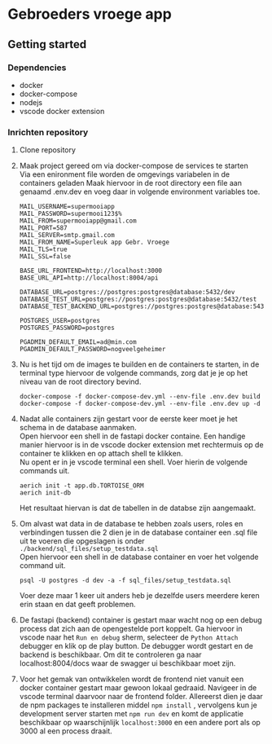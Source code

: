 # Gebroeders vroege app

## Getting started

### Dependencies
* docker
* docker-compose
* nodejs
* vscode docker extension

### Inrichten repository

1. Clone repository
2. Maak project gereed om via docker-compose de services te starten  
   Via een enironment file worden de omgevings variabelen in de containers geladen
   Maak hiervoor in de root directory een file aan genaamd .env.dev en voeg daar in volgende environment variables toe.

    ```
    MAIL_USERNAME=supermooiapp
    MAIL_PASSWORD=supermooi123$%
    MAIL_FROM=supermooiapp@gmail.com
    MAIL_PORT=587
    MAIL_SERVER=smtp.gmail.com
    MAIL_FROM_NAME=Superleuk app Gebr. Vroege
    MAIL_TLS=true
    MAIL_SSL=false
    
    BASE_URL_FRONTEND=http://localhost:3000
    BASE_URL_API=http://localhost:8004/api

    DATABASE_URL=postgres://postgres:postgres@database:5432/dev
    DATABASE_TEST_URL=postgres://postgres:postgres@database:5432/test
    DATABASE_TEST_BACKEND_URL=postgres://postgres:postgres@database:5432/test_backend

    POSTGRES_USER=postgres
    POSTGRES_PASSWORD=postgres

    PGADMIN_DEFAULT_EMAIL=ad@min.com
    PGADMIN_DEFAULT_PASSWORD=nogveelgeheimer
    ```

3. Nu is het tijd om de images te builden en de containers te starten, in de terminal type hiervoor de volgende commands, zorg dat je je op het niveau van de root directory bevind.  
    ```
    docker-compose -f docker-compose-dev.yml --env-file .env.dev build
    docker-compose -f docker-compose-dev.yml --env-file .env.dev up -d
    ```  
4. Nadat alle containers zijn gestart voor de eerste keer moet je het schema in de database aanmaken.  
   Open hiervoor een shell in de fastapi docker containe. Een handige manier hiervoor is in de vscode docker extension met rechtermuis op de container te klikken en op attach shell te klikken.  
   Nu opent er in je vscode terminal een shell. Voer hierin de volgende commands uit.
    ```
    aerich init -t app.db.TORTOISE_ORM
    aerich init-db
    ```

    Het resultaat hiervan is dat de tabellen in de databse zijn aangemaakt.

5. Om alvast wat data in de database te hebben zoals users, roles en verbindingen tussen die 2 dien je in de database container een .sql file uit te voeren die opgeslagen is onder `./backend/sql_files/setup_testdata.sql`  
Open hiervoor een shell in de database container en voer het volgende command uit.
    ```
    psql -U postgres -d dev -a -f sql_files/setup_testdata.sql
    ```
    Voer deze maar 1 keer uit anders heb je dezelfde users meerdere keren erin staan en dat geeft problemen.

6. De fastapi (backend) container is gestart maar wacht nog op een debug process dat zich aan de opengestelde port koppelt. Ga hiervoor in vscode naar het `Run en debug` sherm, selecteer de `Python Attach` debugger en klik op de play button. De debugger wordt gestart en de backend is beschikbaar. Om dit te controleren ga naar localhost:8004/docs waar de swagger ui beschikbaar moet zijn.

7. Voor het gemak van ontwikkelen wordt de frontend niet vanuit een docker container gestart maar gewoon lokaal gedraaid. Navigeer in de vscode terminal daarvoor naar de frontend folder. Allereerst dien je daar de npm packages te installeren middel `npm install` , vervolgens kun je development server starten met `npm run dev` en komt de applicatie beschikbaar op waarschijnlijk `localhost:3000` en een andere port als op 3000 al een process draait.
